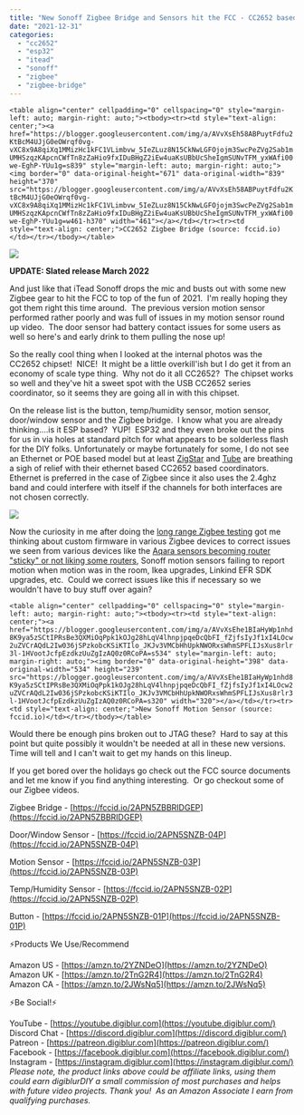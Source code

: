 ```yaml
---
title: "New Sonoff Zigbee Bridge and Sensors hit the FCC - CC2652 based!"
date: "2021-12-31"
categories: 
  - "cc2652"
  - "esp32"
  - "itead"
  - "sonoff"
  - "zigbee"
  - "zigbee-bridge"
---
```


`<table align="center" cellpadding="0" cellspacing="0" style="margin-left: auto; margin-right: auto;"><tbody><tr><td style="text-align: center;"><a href="https://blogger.googleusercontent.com/img/a/AVvXsEh58ABPuytFdfu2KtBcM4UJjG0eOWrqf0vg-vXC8x9A8qiXq1MMizHc1kFC1VLimbvw_5IeZLuz8N15CkNwLGFOjojm3SwcPeZVg2Sab1mUMHSzqzKApcnCWfTn8zZaHio9fxIDuBHgZ2iEw4uaKsUBbUcSheIgmSUNvTFM_yxWAfi00we-EghP-YUu1g=s839" style="margin-left: auto; margin-right: auto;"><img border="0" data-original-height="671" data-original-width="839" height="370" src="https://blogger.googleusercontent.com/img/a/AVvXsEh58ABPuytFdfu2KtBcM4UJjG0eOWrqf0vg-vXC8x9A8qiXq1MMizHc1kFC1VLimbvw_5IeZLuz8N15CkNwLGFOjojm3SwcPeZVg2Sab1mUMHSzqzKApcnCWfTn8zZaHio9fxIDuBHgZ2iEw4uaKsUBbUcSheIgmSUNvTFM_yxWAfi00we-EghP-YUu1g=w461-h370" width="461"></a></td></tr><tr><td style="text-align: center;">CC2652 Zigbee Bridge (source: fccid.io)</td></tr></tbody></table>`

  

[![](https://blogger.googleusercontent.com/img/a/AVvXsEirWenWXI4n7dKy3t_hit_JbvFAKYlgrTKcpkhg-QVHgd5nAYnKVGjkHojCbOXVEG4y6nAwrgJ2Mg105RdpeTharxjNPFOZPPeMf_GUQ3F0zwj6ZjIvixkP2SE85cNqauXgtQQZInQe7AbRJxj689EQkDr7LG1C9umGpu8Vb2PQ0-Mf-_4LWb4ohyvNSw=w474-h268)](https://blogger.googleusercontent.com/img/a/AVvXsEirWenWXI4n7dKy3t_hit_JbvFAKYlgrTKcpkhg-QVHgd5nAYnKVGjkHojCbOXVEG4y6nAwrgJ2Mg105RdpeTharxjNPFOZPPeMf_GUQ3F0zwj6ZjIvixkP2SE85cNqauXgtQQZInQe7AbRJxj689EQkDr7LG1C9umGpu8Vb2PQ0-Mf-_4LWb4ohyvNSw=s735)

  

**UPDATE: Slated release March 2022**

And just like that iTead Sonoff drops the mic and busts out with some new Zigbee gear to hit the FCC to top of the fun of 2021.  I'm really hoping they got them right this time around.  The previous version motion sensor performed rather poorly and was full of issues in my motion sensor round up video.  The door sensor had battery contact issues for some users as well so here's and early drink to them pulling the nose up!  

So the really cool thing when I looked at the internal photos was the CC2652 chipset!  NICE!  It might be a little overkill'ish but I do get it from an economy of scale type thing.  Why not do it all CC2652?  The chipset works so well and they've hit a sweet spot with the USB CC2652 series coordinator, so it seems they are going all in with this chipset.  

On the release list is the button, temp/humidity sensor, motion sensor, door/window sensor and the Zigbee bridge.  I know what you are already thinking....is it ESP based?  YUP!  ESP32 and they even broke out the pins for us in via holes at standard pitch for what appears to be solderless flash for the DIY folks. Unfortunately or maybe fortunately for some, I do not see an Ethernet or POE based model but at least [ZigStar](https://zig-star.com/projects/zigbee-gw-lan/) and [Tube](https://www.tubeszb.com/) are breathing a sigh of relief with their ethernet based CC2652 based coordinators. Ethernet is preferred in the case of Zigbee since it also uses the 2.4ghz band and could interfere with itself if the channels for both interfaces are not chosen correctly.

[![](https://blogger.googleusercontent.com/img/a/AVvXsEicMmK9fqPB_2WOiWIrQxpM0XEe64uETeVF6XTYc9qVwO4e4750uaI9FA5HFaku-1-Eu4KDnQ90Z-YyYj1WUZ_pWF1Gfr-fz1pOIfvhowOG-m1mH1NavPqpnYzAPalu4vVvlsah3PcS1083q92PgUekAJVmWc_x1mWwmXFwPfmermOt65bNgKu5Ggkygw=w351-h297)](https://blogger.googleusercontent.com/img/a/AVvXsEicMmK9fqPB_2WOiWIrQxpM0XEe64uETeVF6XTYc9qVwO4e4750uaI9FA5HFaku-1-Eu4KDnQ90Z-YyYj1WUZ_pWF1Gfr-fz1pOIfvhowOG-m1mH1NavPqpnYzAPalu4vVvlsah3PcS1083q92PgUekAJVmWc_x1mWwmXFwPfmermOt65bNgKu5Ggkygw=s582)

  

Now the curiosity in me after doing the [long range Zigbee testing](https://youtu.be/QNOWCGL6gFE) got me thinking about custom firmware in various Zigbee devices to correct issues we seen from various devices like the [Aqara sensors becoming router "sticky" or not liking some routers](https://community.hubitat.com/t/xiaomi-aqara-devices-pairing-keeping-them-connected/623), Sonoff motion sensors failing to report motion when motion was in the room, Ikea upgrades, Linkind EFR SDK upgrades, etc.  Could we correct issues like this if necessary so we wouldn't have to buy stuff over again?

`<table align="center" cellpadding="0" cellspacing="0" style="margin-left: auto; margin-right: auto;"><tbody><tr><td style="text-align: center;"><a href="https://blogger.googleusercontent.com/img/a/AVvXsEhe1BIaHyWp1nhd8K9ya5zSCtIPRsBe3QXMiOqPpk1kOJg28hLqV4lhnpjpqeDcQbFI_fZjfsIyJf1xI4LOcw2uZVCrAQdL2Iw036jSPzkobcKSiKTIlo_JKJv3VMCbHhUpkNWORxsWhmSPFLIJsXus8rlr3l-1HVootJcfpEzdkzUuZgIzAQ0z0RCoPA=s534" style="margin-left: auto; margin-right: auto;"><img border="0" data-original-height="398" data-original-width="534" height="239" src="https://blogger.googleusercontent.com/img/a/AVvXsEhe1BIaHyWp1nhd8K9ya5zSCtIPRsBe3QXMiOqPpk1kOJg28hLqV4lhnpjpqeDcQbFI_fZjfsIyJf1xI4LOcw2uZVCrAQdL2Iw036jSPzkobcKSiKTIlo_JKJv3VMCbHhUpkNWORxsWhmSPFLIJsXus8rlr3l-1HVootJcfpEzdkzUuZgIzAQ0z0RCoPA=s320" width="320"></a></td></tr><tr><td style="text-align: center;">New Sonoff Motion Sensor (source: fccid.io)</td></tr></tbody></table>`

  

Would there be enough pins broken out to JTAG these?  Hard to say at this point but quite possibly it wouldn't be needed at all in these new versions.  Time will tell and I can't wait to get my hands on this lineup.  

  

If you get bored over the holidays go check out the FCC source documents and let me know if you find anything interesting.  Or go checkout some of our Zigbee videos.

  

Zigbee Bridge - [https://fccid.io/2APN5ZBBRIDGEP](https://fccid.io/2APN5ZBBRIDGEP)

Door/Window Sensor - [https://fccid.io/2APN5SNZB-04P](https://fccid.io/2APN5SNZB-04P)

Motion Sensor - [https://fccid.io/2APN5SNZB-03P](https://fccid.io/2APN5SNZB-03P)

Temp/Humidity Sensor - [https://fccid.io/2APN5SNZB-02P](https://fccid.io/2APN5SNZB-02P)

Button - [https://fccid.io/2APN5SNZB-01P](https://fccid.io/2APN5SNZB-01P)

  

⚡Products We Use/Recommend

Amazon US - [https://amzn.to/2YZNDeO](https://amzn.to/2YZNDeO)  
Amazon UK - [https://amzn.to/2TnG2R4](https://amzn.to/2TnG2R4)  
Amazon CA - [https://amzn.to/2JWsNq5](https://amzn.to/2JWsNq5)  
  

⚡Be Social!⚡

YouTube - [https://youtube.digiblur.com](https://youtube.digiblur.com/)  
Discord Chat - [https://discord.digiblur.com](https://discord.digiblur.com/)  
Patreon - [https://patreon.digiblur.com](https://patreon.digiblur.com/)  
Facebook - [https://facebook.digiblur.com](https://facebook.digiblur.com/)  
Instagram - [https://instagram.digiblur.com](https://instagram.digiblur.com/)  
_Please note, the product links above could be affiliate links, using them could earn digiblurDIY a small commission of most purchases and helps with future video projects. Thank you!  As an Amazon Associate I earn from qualifying purchases._
